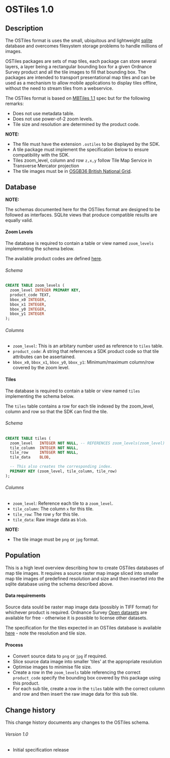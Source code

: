 # OSTiles 1.0


Description
-------



The OSTiles format is uses the small, ubiquitous and lightweight [sqlite](http://www.sqlite.org/) database and overcomes filesystem storage problems to handle millions of images. 

OSTiles packages are sets of map tiles, each package can store several layers, a layer being a rectangular bounding box for a given Ordnance Survey product and all the tile images to fill that bounding box. The packages are intended to transport presentational map tiles and can be used as a mechanism to allow mobile applications to display tiles offline, without the need to stream tiles from a webservice.

The OSTiles format is based on [MBTiles 1.1](http://www.sqlite.org/) spec but for the following remarks:

* Does not use metadata table.
* Does not use power-of-2 zoom levels.* Tile size and resolution are determined by the product code.

**NOTE:** 
* The file must have the extension `.ostiles` to be displayed by the SDK.* A tile package must implement the specification below to ensure compatibility with the SDK.* Tiles zoom_level, column and row `z,x,y` follow Tile Map Service in Transverse Mercator projection
* The tile images must be in [OSGB36 British National Grid](http://www.ordnancesurvey.co.uk/oswebsite/support/the-national-grid.html).



Database
---------


**NOTE:**

The schemas documented here for the OSTiles format are designed to be followed as interfaces. SQLite views that produce compatible results are equally valid.


#### Zoom Levels

The database is required to contain a table or view named `zoom_levels` implementing the schema below.

The available product codes are defined [here](ordnancesurvey-ios-sdk/tree/master/README.md#product-code-list).

###### Schema

```sql
CREATE TABLE zoom_levels (
  zoom_level INTEGER PRIMARY KEY,
  product_code TEXT,
  bbox_x0 INTEGER,
  bbox_x1 INTEGER,
  bbox_y0 INTEGER,
  bbox_y1 INTEGER
);
```

###### Columns

* `zoom_level`: This is an arbitary number used as reference to `tiles` table.
* `product_code`: A string that references a SDK product code so that tile attributes can be assertained.
* `bbox_x0`, `bbox_x1`, `bbox_y0`, `bbox_y1`: Minimum/maximum column/row covered by the zoom level.




#### Tiles

The database is required to contain a table or view named `tiles` implementing the schema below.

The `tiles` table contains a row for each tile indexed by the zoom_level, column and row so that the SDK can find the tile.


###### Schema

```sql
CREATE TABLE tiles (
  zoom_level   INTEGER NOT NULL, -- REFERENCES zoom_levels(zoom_level)
  tile_column  INTEGER NOT NULL,
  tile_row     INTEGER NOT NULL,
  tile_data    BLOB,

  -- This also creates the corresponding index.
  PRIMARY KEY (zoom_level, tile_column, tile_row)
);
```


###### Columns

* `zoom_level`: Reference each tile to a `zoom_level`.
* `tile_column`: The column `x` for this tile.
* `tile_row`: The row `y` for this tile.
* `tile_data`: Raw image data as `blob`.


**NOTE:**

* The tile image must be `png` or `jpg` format.


Population
-------

This is a high level overview describing how to create OSTiles databases of map tile images. It requires a source raster map image sliced into smaller map tile images of predefined resolution and size and then inserted into the sqlite database using the schema described above.

#### Data requirements

Source data sould be raster map image data (possibly in TIFF format) for whichever product is required.  Ordnance Survey [Open datasets](https://www.ordnancesurveyite.co.uk/oswebsite/products/os-opendata.html) are available for free - otherwise it is possible to license other datasets.

The specification for the tiles expected in an OSTiles database is available [here](http://www.ordnancesurvey.co.uk/oswebsite/support/web-services/configuring-os-ondemand-wmts.html) - note the resolution and tile size.

#### Process

* Convert source data to `png` or `jpg` if required.
* Slice source data image into smaller 'tiles' at the appropriate resolution
* Optimise images to minimise file size.
* Create a row in the `zoom_levels` table referencing the correct `product_code` specify the bounding box covered by this package using this product.
* For each sub tile, create a row in the `tiles` table with the correct column and row and then insert the raw image data for this sub tile.


Change history
-------

This change history documents any changes to the OSTiles schema.

###### Version 1.0

* Initial specification release

